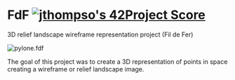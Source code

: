 # FdF [![jthompso's 42Project Score](https://badge42.herokuapp.com/api/project/jthompso/FdF)](https://github.com/AuroraSloan/badge42)
3D relief landscape wireframe representation project (Fil de Fer)

![pylone.fdf](https://media.giphy.com/media/DRvojNxly8y5szBNXw/giphy.gif)

The goal of this project was to create a 3D representation of points in space creating a wireframe or relief landscape image.
